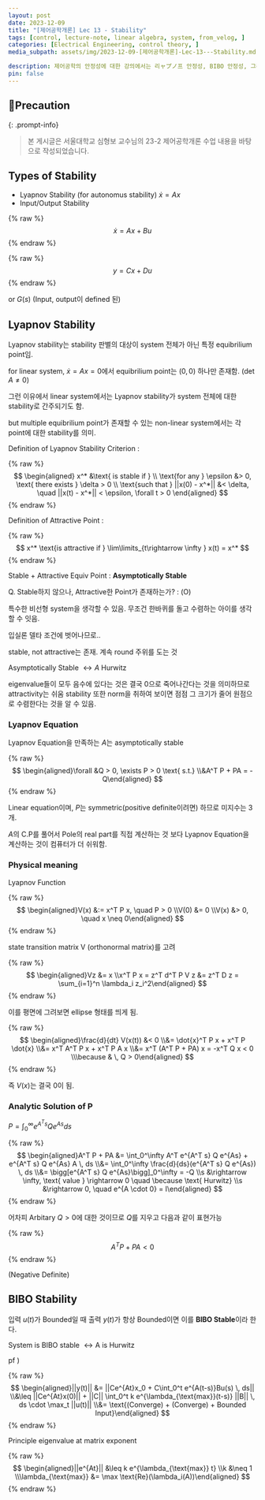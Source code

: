 ```yaml
---
layout: post
date: 2023-12-09
title: "[제어공학개론] Lec 13 - Stability"
tags: [control, lecture-note, linear algebra, system, from_velog, ]
categories: [Electrical Engineering, control theory, ]
media_subpath: assets/img/2023-12-09-[제어공학개론]-Lec-13---Stability.md

description: 제어공학의 안정성에 대한 강의에서는 리ャプノ프 안정성, BIBO 안정성, 그리고 리ャ프노프 방정식의 중요성을 다루고 있다. 리ャ프노프 안정성은 특정 평형점에 대한 안정성을 평가하며, 비선형 시스템에서는 여러 평형점에 대해 각각의 안정성을 고려해야 한다. BIBO 안정성은 입력이 유계할 때 출력도 유계해야 함을 의미하며, 이는 A 행렬이 Hurwitz일 때 성립한다.
pin: false
---
```



## 📢Precaution


{: .prompt-info}


> 본 게시글은 서울대학교 심형보 교수님의 23-2 제어공학개론 수업 내용을 바탕으로 작성되었습니다.


## Types of Stability

- Lyapnov Stability (for autonomus stability) $\dot x = Ax$
- Input/Output Stability

{% raw %}
$$
\dot x = Ax + Bu
$$
{% endraw %}


{% raw %}
$$
y = Cx+Du
$$
{% endraw %}


or $G(s)$ (Input, output이 defined 된)


## Lyapnov Stability


Lyapnov stability는 stability 판별의 대상이 system 전체가 아닌 특정 equibrilium point임.


for linear system, $\dot x = Ax = 0$에서 equibrilium point는 $(0,0)$ 하나만 존재함. ($\det A \neq 0$)


그런 이유에서 linear system에서는 Lyapnov stability가 system 전체에 대한 stability로 간주되기도 함.


but multiple equibrilium point가 존재할 수 있는 non-linear system에서는 각 point에 대한 stability를 의미.


Definition of Lyapnov Stability Criterion :


{% raw %}
$$
\begin{aligned}
x^* &\text{ is stable if } \\
\text{for any } \epsilon &> 0, \text{ there exists } \delta > 0 \\
\text{such that } ||x(0) - x^*|| &< \delta, \quad ||x(t) - x^*|| < \epsilon, \forall t > 0
\end{aligned}
$$
{% endraw %}


Definition of Attractive Point :


{% raw %}
$$
x^* \text{is attractive if } \lim\limits_{t\rightarrow \infty } x(t) = x^*
$$
{% endraw %}


Stable + Attractive Equiv Point : **Asymptotically Stable**


Q. Stable하지 않으나, Attractive한 Point가 존재하는가?  : (O)


특수한 비선형 system을 생각할 수 있음. 무조건 한바퀴를 돌고 수렴하는 아이를 생각할 수 잇음.


입실론 델타 조건에 벗어나므로..


stable, not attractive는 존재. 계속 round 주위를 도는 것


Asymptotically Stable $\leftrightarrow A \text { Hurwitz}$


eigenvalue들이 모두 음수에 있다는 것은 결국 0으로 죽어나간다는 것을 의미하므로 attractivity는 쉬움
stability 또한 norm을 취하여 보이면 점점 그 크기가 줄어 원점으로 수렴한다는 것을 알 수 있음.


### Lyapnov Equation


Lyapnov Equation을 만족하는 $A$는 asymptotically stable


{% raw %}
$$
\begin{aligned}\forall &Q > 0, \exists P > 0 \text{ s.t.} \\&A^T P + PA = -Q\end{aligned}
$$
{% endraw %}


Linear equation이며, $P$는 symmetric(positive definite이려면) 하므로 미지수는 3개.


$A$의 C.P를 풀어서 Pole의 real part를 직접 계산하는 것 보다 Lyapnov Equation을 계산하는 것이 컴퓨터가 더 쉬워함.


### Physical meaning


Lyapnov Function


{% raw %}
$$
\begin{aligned}V(x) &:= x^T P x, \quad P > 0 \\V(0) &= 0 \\V(x) &> 0, \quad x \neq 0\end{aligned}
$$
{% endraw %}


state transition matrix V (orthonormal matrix)를 고려


{% raw %}
$$
\begin{aligned}Vz &= x \\x^T P x = z^T d^T P V z &= z^T D z = \sum_{i=1}^n \lambda_i z_i^2\end{aligned}
$$
{% endraw %}


이를 평면에 그려보면 ellipse 형태를 띄게 됨.


{% raw %}
$$
\begin{aligned}\frac{d}{dt} V(x(t)) &< 0 \\&= \dot{x}^T P x + x^T P \dot{x} \\&= x^T A^T P x + x^T P A x \\&= x^T (A^T P + PA) x = -x^T Q x < 0 \\\because & \, Q > 0\end{aligned}
$$
{% endraw %}


즉 $V(x)$는 결국 0이 됨.


### Analytic Solution of P


$P = \displaystyle\int_0^\infty e^{A^T s} Q e^{As}ds$


{% raw %}
$$
\begin{aligned}A^T P + PA &= \int_0^\infty A^T e^{A^T s} Q e^{As} + e^{A^T s} Q e^{As} A \, ds \\&= \int_0^\infty \frac{d}{ds}(e^{A^T s} Q e^{As}) \, ds \\&= \bigg[e^{A^T s} Q e^{As}\bigg]_0^\infty = -Q \\s &\rightarrow \infty, \text{ value } \rightarrow 0 \quad \because \text{ Hurwitz} \\s &\rightarrow 0, \quad e^{A \cdot 0} = I\end{aligned}
$$
{% endraw %}


어차피 Arbitary $Q>0$에 대한 것이므로 $Q$를 지우고 다음과 같이 표현가능


{% raw %}
$$
A^T P + PA <0
$$
{% endraw %}


(Negative Definite)


## BIBO Stability


입력 $u(t)$가 Bounded일 때 출력 $y(t)$가 항상 Bounded이면 이를 **BIBO Stable**이라 한다.


System is BIBO stable $\leftrightarrow \text{A is Hurwitz}$


pf )


{% raw %}
$$
\begin{aligned}||y(t)|| &= ||Ce^{At}x_0 + C\int_0^t e^{A(t-s)}Bu(s) \, ds|| \\&\leq ||Ce^{At}x(0)|| + ||C|| \int_0^t k e^{\lambda_{\text{max}}(t-s)} ||B|| \, ds \cdot \max_t ||u(t)|| \\&= \text{(Converge) + (Converge) + Bounded Input}\end{aligned}
$$
{% endraw %}


Principle eigenvalue at matrix exponent


{% raw %}
$$
\begin{aligned}||e^{At}|| &\leq k e^{\lambda_{\text{max}} t} \\k &\neq 1 \\\lambda_{\text{max}} &= \max \text{Re}(\lambda_i(A))\end{aligned}
$$
{% endraw %}

